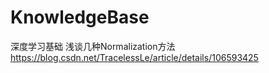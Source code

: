 # KnowledgeBase

深度学习基础
浅谈几种Normalization方法
https://blog.csdn.net/TracelessLe/article/details/106593425
